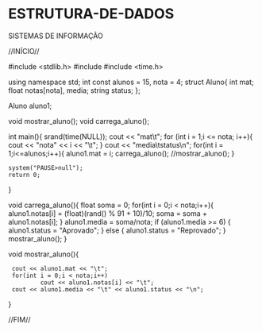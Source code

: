 ESTRUTURA-DE-DADOS
==================

SISTEMAS DE INFORMAÇÃO

//INÍCIO//

#include <stdlib.h>
#include <iostream>
#include <time.h>

using namespace std;
int const alunos = 15, nota = 4;
struct Aluno{
       int mat;
       float notas[nota], media;
       string status;
};


Aluno aluno1;

void mostrar_aluno();
void carrega_aluno();

int main(){
    srand(time(NULL));
    cout << "mat\t";
    for (int i = 1;i <= nota; i++){
        cout << "nota" << i << "\t";
    }
    cout << "media\tstatus\n";
    for(int i = 1;i<=alunos;i++){
    aluno1.mat = i;
    carrega_aluno();
    //mostrar_aluno();
    }
    
    system("PAUSE>null");
    return 0;
}


void carrega_aluno(){
     float soma = 0;
     for(int i = 0;i < nota;i++){
           aluno1.notas[i] = (float)(rand() % 91 + 10)/10;
           soma = soma + aluno1.notas[i];
     }
     aluno1.media = soma/nota;
     if (aluno1.media  >= 6) {
        aluno1.status = "Aprovado";
     } else {
       aluno1.status = "Reprovado";
     }
     mostrar_aluno();
}


void mostrar_aluno(){
     
     cout << aluno1.mat << "\t";
     for(int i = 0;i < nota;i++)
             cout << aluno1.notas[i] << "\t";
     cout << aluno1.media << "\t" << aluno1.status << "\n";     
}

//FIM//
